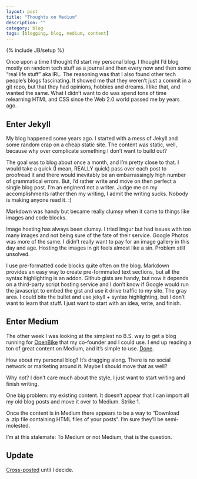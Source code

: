```yaml
---
layout: post
title: "Thoughts on Medium"
description: ""
category: blog
tags: [blogging, blog, medium, content]
---
```

{% include JB/setup %}

Once upon a time I thought I’d start my personal blog. I thought I’d blog mostly on random tech stuff as a journal and then every now and then some “real life stuff” aka IRL. The reasoning was that I also found other tech people’s blogs fascinating. It showed me that they weren’t just a commit in a git repo, but that they had opinions, hobbies and dreams. I like that, and wanted the same. What I didn’t want to do was spend tons of time relearning HTML and CSS since the Web 2.0 world passed me by years ago.

## Enter Jekyll

My blog happened some years ago. I started with a mess of Jekyll and some random crap on a cheap static site. The content was static, well, because why over complicate something I don’t want to build out?

The goal was to blog about once a month, and I’m pretty close to that. I would take a quick (I mean, REALLY quick) pass over each post to proofread it and there would inevitably be an embarrassingly high number of grammatical errors. But, I’d rather write and move on then perfect a single blog post. I’m an enginerd not a writer. Judge me on my accomplishments rather then my writing, I admit the writing sucks. Nobody is making anyone read it. :)

Markdown was handy but became really clumsy when it came to things like images and code blocks.

Image hosting has always been clumsy. I tried Imgur but had issues with too many images and not being sure of the fate of their service. Google Photos was more of the same. I didn’t really want to pay for an image gallery in this day and age. Hosting the images in git feels almost like a sin. Problem still unsolved.

I use pre-formatted code blocks quite often on the blog. Markdown provides an easy way to create pre-formmated text sections, but all the syntax highlighting is an addon. Github gists are handy, but now it depends on a third-party script hosting service and I don’t know if Google would run the javascript to embed the gist and use it drive traffic to my site. The gray area. I could bite the bullet and use jekyll + syntax highlighting, but I don’t want to learn that stuff. I just want to start with an idea, write, and finish.

## Enter Medium

The other week I was looking at the simplest no B.S. way to get a blog running for [OpenBike](http://bit.ly/1NaN84A) that my co-founder and I could use. I end up reading a ton of great content on Medium, and it’s simple to use. [Done](http://bit.ly/1NaN84A).

How about my personal blog? It’s dragging along. There is no social network or marketing around it. Maybe I should move that as well?

Why not? I don’t care much about the style, I just want to start writing and finish writing.

One big problem: my existing content. It doesn’t appear that I can import all my old blog posts and move it over to Medium. Strike 1.

Once the content is in Medium there appears to be a way to “Download a .zip file containing HTML files of your posts”. I’m sure they’ll be semi-molested.

I’m at this stalemate: To Medium or not Medium, that is the question.

## Update

[Cross-posted](http://bit.ly/1N37niZ) until I decide.
